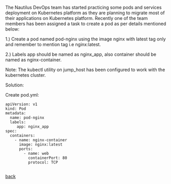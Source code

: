 The Nautilus DevOps team has started practicing some pods and services deployment on Kubernetes platform as they are planning to migrate most of their applications on Kubernetes platform. Recently one of the team members has been assigned a task to create a pod as per details mentioned below:  

1.) Create a pod named pod-nginx using the image nginx with latest tag only and remember to mention tag i.e nginx:latest.  

2.) Labels app should be named as nginx_app, also container should be named as nginx-container.  

Note: The kubectl utility on jump_host has been configured to work with the kubernetes cluster.  

Solution:

Create pod.yml:  
```
apiVersion: v1
kind: Pod
metadata:
  name: pod-nginx
  labels:
  	 app: nginx_app
spec:
  containers:
    - name: nginx-container
      image: nginx:latest
      ports:
        - name: web
          containerPort: 80
          protocol: TCP
          
```

[back](https://github.com/MederD/Kodekloud-Engineer-Tasks)  

